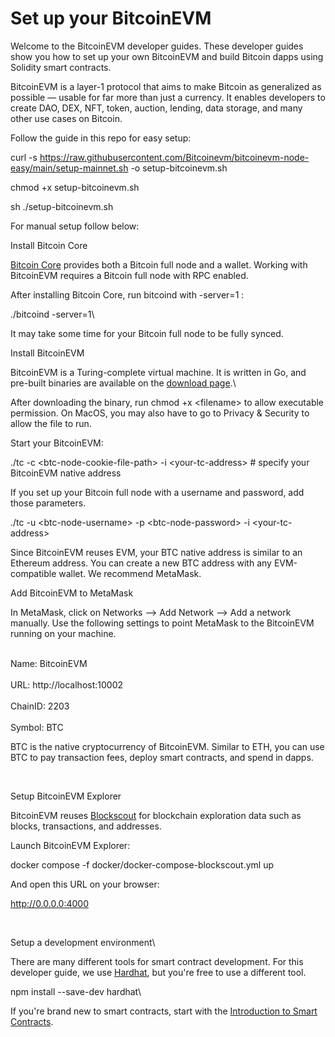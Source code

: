 # Set up your BitcoinEVM

Welcome to the BitcoinEVM developer guides. These developer guides show you how to set up your own BitcoinEVM and build Bitcoin dapps using Solidity smart contracts.

BitcoinEVM is a layer-1 protocol that aims to make Bitcoin as generalized as possible — usable for far more than just a currency. It enables developers to create DAO, DEX, NFT, token, auction, lending, data storage, and many other use cases on Bitcoin.

Follow the guide in this repo for easy setup: ​

curl -s https://raw.githubusercontent.com/Bitcoinevm/bitcoinevm-node-easy/main/setup-mainnet.sh -o setup-bitcoinevm.sh

chmod +x setup-bitcoinevm.sh

sh ./setup-bitcoinevm.sh

For manual setup follow below:

Install Bitcoin Core

​[Bitcoin Core](https://bitcoincore.org/) provides both a Bitcoin full node and a wallet. Working with BitcoinEVM requires a Bitcoin full node with RPC enabled.&#x20;

After installing Bitcoin Core, run bitcoind with -server=1 :

./bitcoind -server=1\


It may take some time for your Bitcoin full node to be fully synced.

Install BitcoinEVM

BitcoinEVM is a Turing-complete virtual machine. It is written in Go, and pre-built binaries are available on the [download page](https://github.com/TrustlessComputer/tc-prebuilds).\


After downloading the binary, run chmod +x \<filename> to allow executable permission. On MacOS, you may also have to go to Privacy & Security to allow the file to run.

Start your BitcoinEVM:

./tc -c \<btc-node-cookie-file-path> -i \<your-tc-address> # specify your BitcoinEVM native address

If you set up your Bitcoin full node with a username and password, add those parameters.

./tc -u \<btc-node-username> -p \<btc-node-password> -i \<your-tc-address>



Since BitcoinEVM reuses EVM, your BTC native address is similar to an Ethereum address. You can create a new BTC address with any EVM-compatible wallet. We recommend MetaMask.

Add BitcoinEVM to MetaMask

In MetaMask, click on Networks --> Add Network --> Add a network manually. Use the following settings to point MetaMask to the BitcoinEVM running on your machine.

\
Name: BitcoinEVM\
\
URL: http://localhost:10002\
\
ChainID: 2203\
\
Symbol: BTC



BTC is the native cryptocurrency of BitcoinEVM. Similar to ETH, you can use BTC to pay transaction fees, deploy smart contracts, and spend in dapps.

​

Setup BitcoinEVM Explorer



BitcoinEVM reuses [Blockscout](https://www.blockscout.com/) for blockchain exploration data such as blocks, transactions, and addresses.&#x20;

Launch BitcoinEVM Explorer:

docker compose -f docker/docker-compose-blockscout.yml up

And open this URL on your browser:

http://0.0.0.0:4000

​

Setup a development environment\


There are many different tools for smart contract development. For this developer guide, we use [Hardhat](https://hardhat.org/), but you're free to use a different tool.

npm install --save-dev hardhat\


If you're brand new to smart contracts, start with the [Introduction to Smart Contracts](https://docs.soliditylang.org/en/latest/introduction-to-smart-contracts.html).
